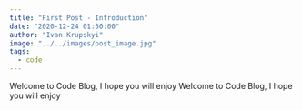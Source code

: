 ```yaml
---
title: "First Post - Introduction"
date: "2020-12-24 01:50:00"
author: "Ivan Krupskyi"
image: "../../images/post_image.jpg"
tags:
  - code
---
```


Welcome to Code Blog, I hope you will enjoy Welcome to Code Blog, I hope you will enjoy
